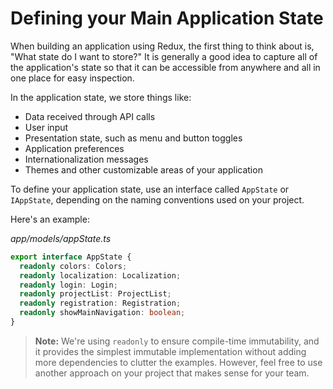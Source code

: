 # Defining your Main Application State

When building an application using Redux, the first thing to think about is, "What state do I want to store?" It is generally a good idea to capture all of the application's state so that it can be accessible from anywhere and all in one place for easy inspection.

In the application state, we store things like:

* Data received through API calls
* User input
* Presentation state, such as menu and button toggles
* Application preferences
* Internationalization messages
* Themes and other customizable areas of your application

To define your application state, use an interface called `AppState` or `IAppState`, depending on the naming conventions used on your project.

Here's an example:

_app/models/appState.ts_

```typescript
export interface AppState {
  readonly colors: Colors;
  readonly localization: Localization;
  readonly login: Login;
  readonly projectList: ProjectList;
  readonly registration: Registration;
  readonly showMainNavigation: boolean;
}
```

> **Note:** We're using `readonly` to ensure compile-time immutability, and it provides the simplest immutable implementation without adding more dependencies to clutter the examples. However, feel free to use another approach on your project that makes sense for your team.

